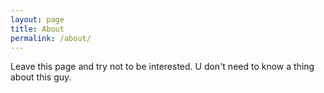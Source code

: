 ```yaml
---
layout: page
title: About
permalink: /about/
---
```


Leave this page and try not to be interested. U don't need to know a thing about this guy.
